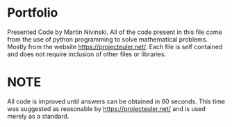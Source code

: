 # Portfolio
Presented Code by Martin Nivinski.
All of the code present in this file come from the use of python programming to solve mathematical problems. Mostly from the website https://projecteuler.net/. Each file is self contained and does not require inclusion of other files or libraries.

# **NOTE**
All code is improved until answers can be obtained in 60 seconds. This time was suggested as reasonable by https://projecteuler.net/ and is used merely as a standard.
